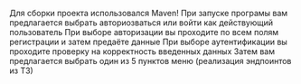 Для сборки проекта использовался Maven!
При запуске програмы вам предлагается выбрать авториозваться или войти как действующий пользователь
При выборе авторизации вы проходите по всем полям регистрации и затем предаёте данные
При выборе аутентификации вы проходите проверку на корректность введенных данных
Затем вам предлагается выбрать один из 5 пунктов меню (реализация эндпоинтов из ТЗ)
